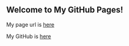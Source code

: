 ## Welcome to My GitHub Pages!
My page url is [here](www.clararun.site)

My GitHub is [here](www.github.com/CLaraRR)
